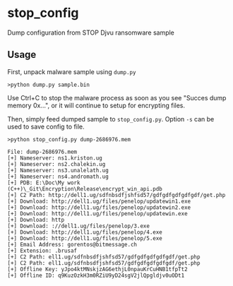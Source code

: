 # stop_config
Dump configuration from STOP Djvu ransomware sample

## Usage
First, unpack malware sample using `dump.py`

`>python dump.py sample.bin`

Use Ctrl+C to stop the malware process as soon as you see "Succes dump memory 0x...", or it will continue to setup for encrypting files.

Then, simply feed dumped sample to `stop_config.py`. Option `-s` can be used to save config to file.

```
>python stop_config.py dump-2686976.mem

File: dump-2686976.mem
[+] Nameserver: ns1.kriston.ug
[+] Nameserver: ns2.chalekin.ug
[+] Nameserver: ns3.unalelath.ug
[+] Nameserver: ns4.andromath.ug
[+] PDB: E:\Doc\My work (C++)\_Git\Encryption\Release\encrypt_win_api.pdb
[+] C2 Path: http://dell1.ug/sdfnbsdfjshfsd57/gdfgdfgdfgdfgdf/get.php
[+] Download: http://dell1.ug/files/penelop/updatewin1.exe
[+] Download: http://dell1.ug/files/penelop/updatewin2.exe
[+] Download: http://dell1.ug/files/penelop/updatewin.exe
[+] Download: http
[+] Download: ://dell1.ug/files/penelop/3.exe
[+] Download: http://dell1.ug/files/penelop/4.exe
[+] Download: http://dell1.ug/files/penelop/5.exe
[+] Email Address: gorentos@bitmessage.ch
[+] Extension: .brusaf
[+] C2 Path: ell1.ug/sdfnbsdfjshfsd57/gdfgdfgdfgdfgdf/get.php
[+] C2 Path: ell1.ug/sdfnbsdfjshfsd57/gdfgdfgdfgdfgdf/get.php
[+] Offline Key: yJpo4ktMNskjzAG6ethjL0npauKrCuHNB1tfpTt2
[+] Offline ID: q9KuzOzkH3m0RZiU9yD24sgV2jlQpgldjv0uODt1
```
